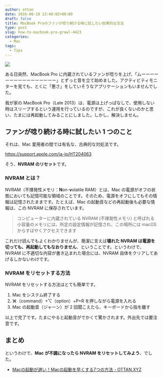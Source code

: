 ```yaml
---
author: ottan
date: 2016-06-10 13:49:02+00:00
draft: false
title: MacBook Proのファンが唸り続ける時に試したい効果的な方法
type: post
slug: how-to-macbook-pro-growl-4423
categories:
  - Mac
tags:
  - Tips
---
```


![](/uploads/2016/06/160610-575ac25c6d249.jpg)

ある日突然、MacBook Pro に内蔵されているファンが唸りを上げ、「ムーーーーーーーーーーーーーーーー」とずっと音を立て始めました。アクティビティモニターを見ても、とくに「悪さ」をしていそうなアプリケーションもいませんでした。

我が家の MacBook Pro（Late 2013）は、電源は上げっぱなしで、使用しない時はスリープするという運用を行っているのですが、これが良くないのかと思い、たまには再起動してみることにしました。しかし、解決しません。

## ファンが唸り続ける時に試したい 1 つのこと

それは、Mac 愛用者の間では有名な、古典的な対処法です。

https://support.apple.com/ja-jp/HT204063

そう、**NVRAM のリセット**です。

### NVRAM とは？

NVRAM（不揮発性メモリ：**N**on-**v**olatile RAM）とは、Mac の電源がオフの状態においても記憶可能な領域のことです。そのため、電源をオフにしてもその情報は記憶されたままです。たとえば、Mac の起動音などの再起動後も必要な情報は、この NVRAM に保存されています。

<blockquote>コンピューターに内蔵されている NVRAM (不揮発性メモリ) と呼ばれる小容量のメモリには、所定の設定情報が記憶され、この場所には macOS からすばやくアクセスできます</blockquote>

これだけ読んでもよくわかりませんが、簡潔に言えば**壊れた NVRAM は電源を切っても、再起動してもなおりません**、ということです。というわけで、NVRAM に不適切な内容が書き込まれた場合には、NVRAM 自体をクリアしてあげるしかないわけです。

### NVRAM をリセットする方法

NVRAM をリセットする方法はとても簡単です。

1. Mac をシステム終了する
2. ⌘（command）+⌥（option）+P+R を押しながら電源を入れる
3. Mac の起動音（ジャーン）が 2 回聞こえたら、キーボードから指を離す

以上で完了です。たまにやると起動音がでかくて驚かされます。外出先では要注意です。

## まとめ

というわけで、**Mac が不調になったら NVRAM をリセットしてみよう**、でした。

* [Macの起動が遅い！Macの起動を早くする7つの方法 - OTTAN.XYZ](/posts/2015/06/mac-boot-speed-up-1590/)
